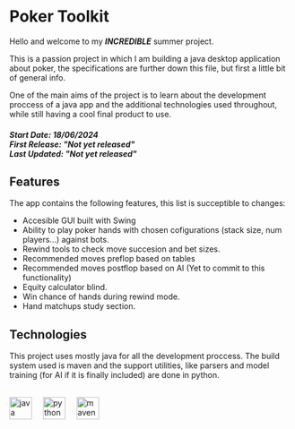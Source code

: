 # Poker Toolkit
Hello and welcome to my ___INCREDIBLE___ summer project.

This is a passion project in which I am building a java desktop application about poker, the specifications are further down this file, but first a little bit of general info.

One of the main aims of the project is to learn about the development proccess of a java app and the additional technologies used throughout, while still having a cool final product to use.

##### **Start Date:** 18/06/2024 <br> **First Release:** *"Not yet released"* <br> **Last Updated:** *"Not yet released"* 

## Features
The app contains the following features, this list is succeptible to changes:
- Accesible GUI built with Swing
- Ability to play poker hands with chosen cofigurations (stack size, num players...) against bots.
- Rewind tools to check move succesion and bet sizes.
- Recommended moves preflop based on tables
- Recommended moves postflop based on AI (Yet to commit to this functionality)
- Equity calculator blind.
- Win chance of hands during rewind mode.
- Hand matchups study section.

## Technologies
This project uses mostly java for all the development proccess. The build system used is maven and the support utilities, like parsers and model training (for AI if it is finally included) are done in python. <br> <br>
<div align=left> 
  <img src="https://cdn.jsdelivr.net/gh/devicons/devicon/icons/java/java-original.svg" height="40" alt="java logo"  />
  <img width="12" />
  <img src="https://cdn.jsdelivr.net/gh/devicons/devicon/icons/python/python-original.svg" height="40" alt="python logo"  />
  <img width="12" />
  <img src="https://cdn.jsdelivr.net/gh/devicons/devicon@master/icons/maven/maven-original.svg" height="40" alt="maven logo"  />
  <img width="12" />
</div>
